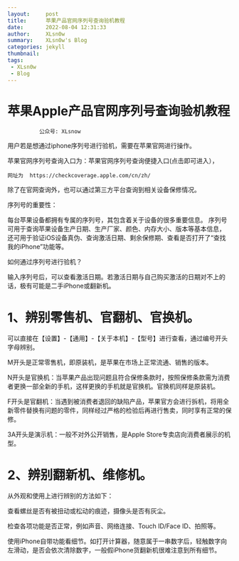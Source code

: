 ```yaml
---
layout:     post
title:      苹果产品官网序列号查询验机教程
date:       2022-08-04 12:31:33
author:     XLsn0w
summary:    XLsn0w's Blog
categories: jekyll
thumbnail:  
tags:
 - XLsn0w
 - Blog
---
```


# 苹果Apple产品官网序列号查询验机教程
              公众号: XLsnow

用户若是想通过iphone序列号进行验机，需要在苹果官网进行操作。

苹果官网序列号查询入口为：苹果官网序列号查询便捷入口(点击即可进入），
```
网址为  https://checkcoverage.apple.com/cn/zh/
```
除了在官网查询外，也可以通过第三方平台查询到相关设备保修情况。



序列号的重要性：

每台苹果设备都拥有专属的序列号，其包含着关于设备的很多重要信息。
序列号可用于查询苹果设备生产日期、生产厂家、颜色、内存大小、版本等基本信息，
还可用于验证iOS设备真伪、查询激活日期、剩余保修期、查看是否打开了“查找我的iPhone”功能等。

如何通过序列号进行验机？

输入序列号后，可以查看激活日期。若激活日期与自己购买激活的日期对不上的话，极有可能是二手iPhone或翻新机。

# 1、辨别零售机、官翻机、官换机。

可以直接在【设置】-【通用】-【关于本机】-【型号】进行查看，通过编号开头字母辨别。

M开头是正常零售机，即原装机，是苹果在市场上正常流通、销售的版本。

N开头是官换机：当苹果产品出现问题且符合保修条款时，按照保修条款需为消费者更换一部全新的手机，这样更换的手机就是官换机。官换机同样是原装机。

F开头是官翻机：当遇到被消费者退回的缺陷产品，苹果官方会进行拆机，将用全新零件替换有问题的零件，同样经过严格的检验后再进行售卖，同时享有正常的保修。

3A开头是演示机：一般不对外公开销售，是Apple Store专卖店向消费者展示的机型。

# 2、辨别翻新机、维修机。

从外观和使用上进行辨别的方法如下：

查看螺丝是否有被扭动或松动的痕迹，摄像头是否有灰尘。

检查各项功能是否正常，例如声音、网络连接、Touch ID/Face ID、拍照等。

使用iPhone自带功能看细节。如打开计算器，随意属于一串数字后，轻触数字向左滑动，是否会依次清除数字，一般假iPhone货翻新机很难注意到所有细节。


[1]: https://xlsn0w.github.io
